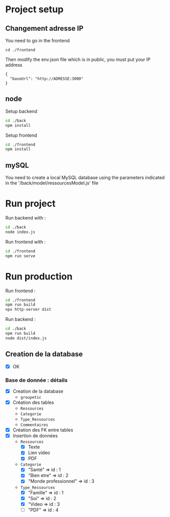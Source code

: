 # Project setup

## Changement adresse IP

You need to go in the frontend
```
cd ./frontend
```
Then modify the env.json file which is in public, you must put your IP address
```
{
  "baseUrl": "http://ADRESSE:3000"
}
```

## node


Setup backend
```sh
cd ./back
npm install
```

Setup frontend
```sh
cd ./frontend
npm install
```

## mySQL


You need to create a local MySQL database using the parameters indicated in the '/back/model/ressourcesModel.js' file

# Run project


Run backend with :
```sh
cd ./back
node index.js
```

Run frontend with :
```sh
cd ./frontend
npm run serve
```

# Run production


Run frontend :
```sh
cd ./frontend
npm run build
npx http-server dist
```

Run backend :
```sh
cd ./back
npm run build
node dist/index.js
```



## Creation de la database
- [x] OK
### Base de donnée : détails
- [x] Creation de la database
    - `groupetic`
- [x] Création des tables
    - `Ressources`
    - `Categorie`
    - `Type_Ressources`
    - `Commentaires`
- [x] Création des FK entre tables
- [x] Insertion de données
    - `Ressources`
        - [x] Texte
        - [x] Lien video
        - [x] PDF
    - `Categorie`
        - [x] "Santé" => id : 1
        - [x] "Bien etre" => id : 2
        - [x] "Monde professionnel" => id : 3
    - `Type_Ressources`
        - [x] "Famille" => id : 1
        - [x] "Soi" => id : 2
        - [x] "Video => id : 3
        - [ ] "PDF" => id : 4
